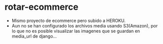 # rotar-ecommerce

* Mismo proyecto de ecommerce pero subido a HEROKU.
* Aun no se han configurado los archivos media usando S3(Amazon), por lo que no es posible visualizar las imagenes que se guardan en media_url de django...

[Heroku ecom]: (https://morning-savannah-31438.herokuapp.com/)
